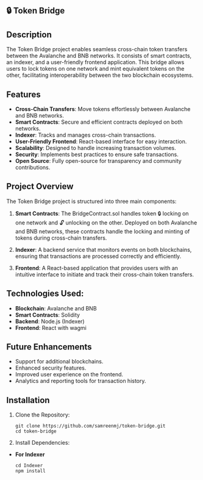 ## 🔒 Token Bridge

## Description

The Token Bridge project enables seamless cross-chain token transfers between the Avalanche and BNB networks. It consists of smart contracts, an indexer, and a user-friendly frontend application. This bridge allows users to lock tokens on one network and mint equivalent tokens on the other, facilitating interoperability between the two blockchain ecosystems.

## Features

- **Cross-Chain Transfers**: Move tokens effortlessly between Avalanche and BNB networks.
- **Smart Contracts**: Secure and efficient contracts deployed on both networks.
- **Indexer**: Tracks and manages cross-chain transactions.
- **User-Friendly Frontend**: React-based interface for easy interaction.
- **Scalability**: Designed to handle increasing transaction volumes.
- **Security**: Implements best practices to ensure safe transactions.
- **Open Source**: Fully open-source for transparency and community contributions.

## Project Overview

The Token Bridge project is structured into three main components:

1. **Smart Contracts**: The BridgeContract.sol handles token 🔒 locking on one network and 🔓 unlocking on the other. Deployed on both Avalanche and BNB networks, these contracts handle the locking and minting of tokens during cross-chain transfers.

2. **Indexer**: A backend service that monitors events on both blockchains, ensuring that transactions are processed correctly and efficiently.

3. **Frontend**: A React-based application that provides users with an intuitive interface to initiate and track their cross-chain token transfers.

## Technologies Used:

- **Blockchain**: Avalanche and BNB
- **Smart Contracts**: Solidity
- **Backend**: Node.js (Indexer)
- **Frontend**: React with wagmi

## Future Enhancements

- Support for additional blockchains.
- Enhanced security features.
- Improved user experience on the frontend.
- Analytics and reporting tools for transaction history.


## Installation
1. Clone the Repository:

    ```
    git clone https://github.com/samreenmj/token-bridge.git
    cd token-bridge
    ```


2.  Install Dependencies:

- **For Indexer**

    ```
    cd Indexer
    npm install
    ```